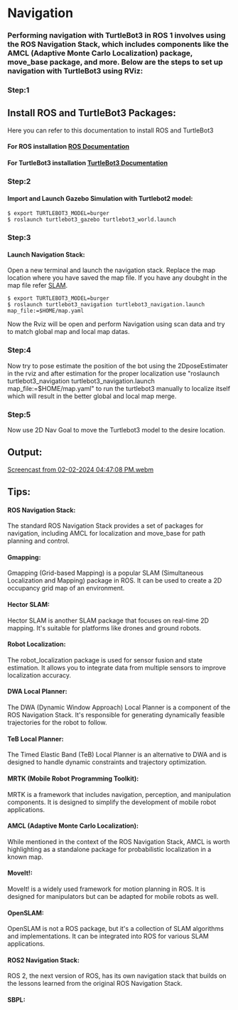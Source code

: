 # Navigation

###  Performing navigation with TurtleBot3 in ROS 1 involves using the ROS Navigation Stack, which includes components like the AMCL (Adaptive Monte Carlo Localization) package, move_base package, and more. Below are the steps to set up navigation with TurtleBot3 using RViz:



### Step:1
## Install ROS and TurtleBot3 Packages:

Here you can refer to this documentation to install ROS and TurtleBot3

#### For ROS installation [ROS Documentation](https://wiki.ros.org/noetic/Installation/Ubuntu)

#### For TurtleBot3 installation [TurtleBot3 Documentation](https://emanual.robotis.com/docs/en/platform/turtlebot3/quick-start/#pc-setup)


### Step:2
#### Import and Launch Gazebo Simulation with Turtlebot2 model:
```
$ export TURTLEBOT3_MODEL=burger
$ roslaunch turtlebot3_gazebo turtlebot3_world.launch
```

### Step:3
#### Launch Navigation Stack:

Open a new terminal and launch the navigation stack. Replace the map location where you have saved the map file. If you have any doubght in the map file refer [SLAM](https://github.com/sajinsathananthan2001/Gazebo-Projects/tree/master/scripts/SLAM).
```
$ export TURTLEBOT3_MODEL=burger
$ roslaunch turtlebot3_navigation turtlebot3_navigation.launch map_file:=$HOME/map.yaml
```
Now the Rviz will be open and perform Navigation using scan data and try to match global map and local map datas.


### Step:4
Now try to pose estimate the position of the bot using the 2DposeEstimater in the rviz and after estimation for the proper localization use "roslaunch turtlebot3_navigation turtlebot3_navigation.launch map_file:=$HOME/map.yaml" to run the turtlebot3 manually to localize itself which will result in the better global and local map merge.

### Step:5
Now use 2D Nav Goal to move the Turtlebot3 model to the desire location.

## Output:

[Screencast from 02-02-2024 04:47:08 PM.webm](https://github.com/sajinsathananthan2001/Gazebo-Projects/assets/93672391/9c887d7d-ad2a-4838-b626-69a8d2073e26)



## Tips:

#### ROS Navigation Stack:
The standard ROS Navigation Stack provides a set of packages for navigation, including AMCL for localization and move_base for path planning and control.

#### Gmapping:
Gmapping (Grid-based Mapping) is a popular SLAM (Simultaneous Localization and Mapping) package in ROS. It can be used to create a 2D occupancy grid map of an environment.

#### Hector SLAM:
Hector SLAM is another SLAM package that focuses on real-time 2D mapping. It's suitable for platforms like drones and ground robots.

#### Robot Localization:
The robot_localization package is used for sensor fusion and state estimation. It allows you to integrate data from multiple sensors to improve localization accuracy.

#### DWA Local Planner:
The DWA (Dynamic Window Approach) Local Planner is a component of the ROS Navigation Stack. It's responsible for generating dynamically feasible trajectories for the robot to follow.

#### TeB Local Planner:
The Timed Elastic Band (TeB) Local Planner is an alternative to DWA and is designed to handle dynamic constraints and trajectory optimization.

#### MRTK (Mobile Robot Programming Toolkit):
MRTK is a framework that includes navigation, perception, and manipulation components. It is designed to simplify the development of mobile robot applications.

#### AMCL (Adaptive Monte Carlo Localization):
While mentioned in the context of the ROS Navigation Stack, AMCL is worth highlighting as a standalone package for probabilistic localization in a known map.

#### MoveIt!:
MoveIt! is a widely used framework for motion planning in ROS. It is designed for manipulators but can be adapted for mobile robots as well.

#### OpenSLAM:
OpenSLAM is not a ROS package, but it's a collection of SLAM algorithms and implementations. It can be integrated into ROS for various SLAM applications.

#### ROS2 Navigation Stack:
ROS 2, the next version of ROS, has its own navigation stack that builds on the lessons learned from the original ROS Navigation Stack.

#### SBPL:
